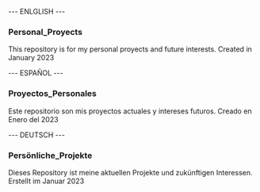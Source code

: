 
--- ENLGLISH ---
### Personal_Proyects
This repository is for my personal proyects and future interests.
Created in January 2023



--- ESPAÑOL ---
### Proyectos_Personales
Este repositorio son mis proyectos actuales y intereses futuros.
Creado en Enero del 2023



--- DEUTSCH --- 
### Persönliche_Projekte
Dieses Repository ist meine aktuellen Projekte und zukünftigen Interessen.
Erstellt im Januar 2023
